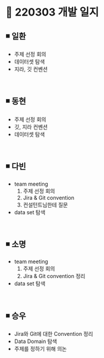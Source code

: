 # 📌 220303 개발 일지

## ◾ 일환

- 주제 선정 회의
- 데이터셋 탐색
- 지라, 깃 컨벤션

</br>

## ◾ 동현

- 주제 선정 회의
- 깃, 지라 컨벤션
- 데이터셋 탐색

</br>

## ◾ 다빈

- team meeting
  1. 주제 선정 회의
  2. Jira & Git convention
  3. 컨설턴트님한테 질문
- data set 탐색

</br>

## ◾ 소명

- team meeting
  1. 주제 선정 회의
  2. Jira & Git convention 정리
- data set 탐색

</br>

## ◾ 승우

- Jira와 Git에 대한 Convention 정리
- Data Domain 탐색
- 주제를 정하기 위해 의논

